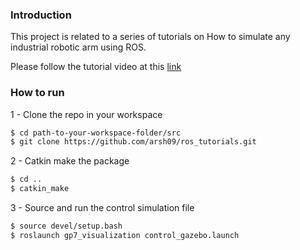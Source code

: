 ### Introduction 

This project is related to a series of tutorials on How to simulate any industrial robotic arm using ROS. 


Please follow the tutorial video at this [link](https://www.youtube.com/watch?v=7pjogRqbmIk)


### How to run 

1 - Clone the repo in your workspace 
```bash
$ cd path-to-your-workspace-folder/src
$ git clone https://github.com/arsh09/ros_tutorials.git
```

2 - Catkin make the package 

```bash
$ cd ..
$ catkin_make
```

3 - Source and run the control simulation file

```bash
$ source devel/setup.bash
$ roslaunch gp7_visualization control_gazebo.launch
```

